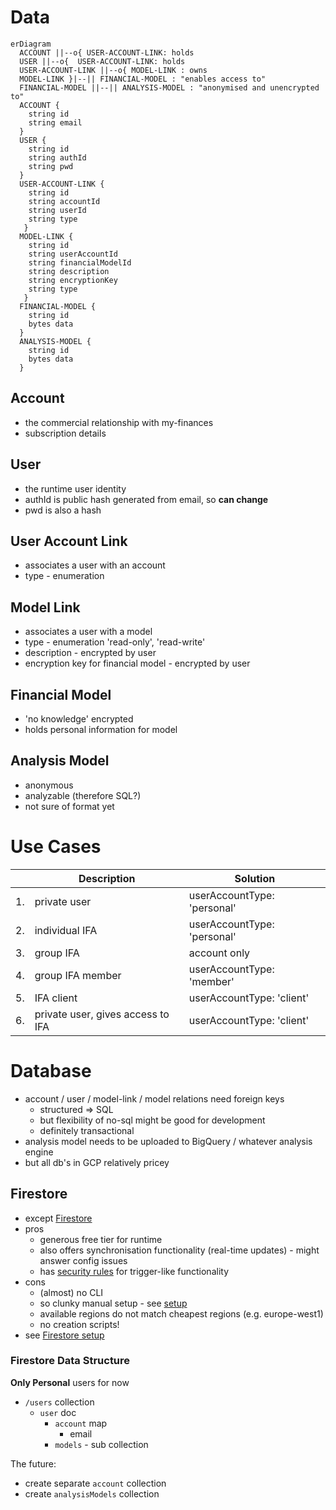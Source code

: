 # Data

```mermaid
erDiagram
  ACCOUNT ||--o{ USER-ACCOUNT-LINK: holds
  USER ||--o{  USER-ACCOUNT-LINK: holds
  USER-ACCOUNT-LINK ||--o{ MODEL-LINK : owns
  MODEL-LINK }|--|| FINANCIAL-MODEL : "enables access to"
  FINANCIAL-MODEL ||--|| ANALYSIS-MODEL : "anonymised and unencrypted to"
  ACCOUNT {
    string id
    string email
  }
  USER {
    string id
    string authId
    string pwd
  }
  USER-ACCOUNT-LINK {
    string id
    string accountId
    string userId
    string type
   }
  MODEL-LINK {
    string id
    string userAccountId
    string financialModelId
    string description
    string encryptionKey
    string type
   }
  FINANCIAL-MODEL {
    string id
    bytes data 
  }
  ANALYSIS-MODEL {
    string id
    bytes data
  }
```

## Account
* the commercial relationship with my-finances
* subscription details

## User
* the runtime user identity
* authId is public hash generated from email, so **can change** 
* pwd is also a hash

## User Account Link
* associates a user with an account
* type - enumeration

## Model Link
* associates a user with a model
* type - enumeration 'read-only', 'read-write'
* description - encrypted by user
* encryption key for financial model - encrypted by user

## Financial Model
* 'no knowledge' encrypted
* holds personal information for model

## Analysis Model
* anonymous
* analyzable (therefore SQL?)
* not sure of format yet

# Use Cases
| | Description | Solution |
| --- | --- | --- |
| 1. | private user | userAccountType: 'personal' |
| 2. | individual IFA | userAccountType: 'personal' |
| 3. | group IFA | account only |
| 4. | group IFA member |  userAccountType: 'member' |
| 5. | IFA client | userAccountType: 'client' |
| 6. | private user, gives access to IFA | userAccountType: 'client' |

# Database
* account / user / model-link / model relations need foreign keys
  * structured => SQL
  * but flexibility of no-sql might be good for development  
  * definitely transactional
* analysis model needs to be uploaded to BigQuery / whatever analysis engine
* but all db's in GCP relatively pricey
  
## Firestore
* except [Firestore](https://cloud.google.com/firestore)
* pros  
  * generous free tier for runtime
  * also offers synchronisation functionality (real-time updates) - might answer config issues
  * has [security rules](https://cloud.google.com/firestore/docs/security/get-started) for trigger-like functionality  
* cons
  * (almost) no CLI
  * so clunky manual setup - see [setup](./firebase-setup.md)
  * available regions do not match cheapest regions (e.g. europe-west1)  
  * no creation scripts!
* see [Firestore setup](./firestore-setup.md)  

### Firestore Data Structure
**Only Personal** users for now
* `/users` collection
  * `user` doc
    * `account` map
      * email
    * `models` - sub collection
  
The future:
* create separate `account` collection
* create `analysisModels` collection